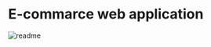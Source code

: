 # E-commarce web application
![readme](https://user-images.githubusercontent.com/54948423/167884670-1962b62c-44f8-4e90-aee6-5e9d9326d564.png)
